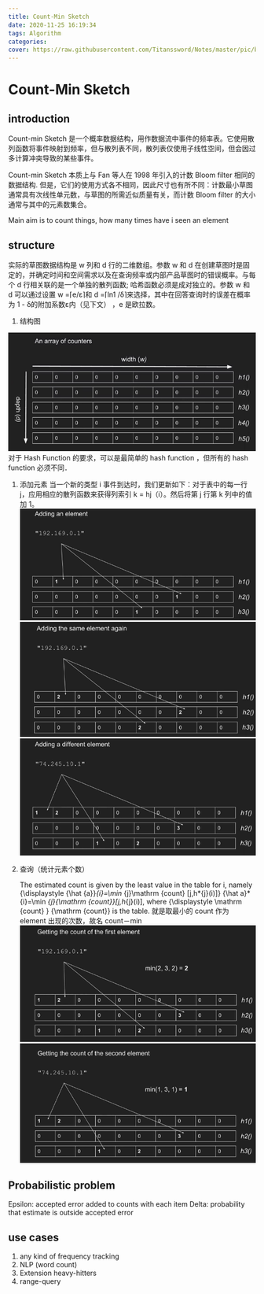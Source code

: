 ```yaml
---
title: Count-Min Sketch
date: 2020-11-25 16:19:34
tags: Algorithm
categories:
cover: https://raw.githubusercontent.com/Titanssword/Notes/master/pic/bloomfilter%20and%20CMS/Screenshot%20from%202018-02-20%2006-32-54.png
---
```

<meta name="referrer" content="no-referrer" />

# Count-Min Sketch

## introduction

Count-min Sketch 是一个概率数据结构，用作数据流中事件的频率表。它使用散列函数将事件映射到频率，但与散列表不同，散列表仅使用子线性空间，但会因过多计算冲突导致的某些事件。

Count-min Sketch 本质上与 Fan 等人在 1998 年引入的计数 Bloom filter 相同的数据结构. 但是，它们的使用方式各不相同，因此尺寸也有所不同：计数最小草图通常具有次线性单元数，与草图的所需近似质量有关，而计数 Bloom filter 的大小通常与其中的元素数集合。

Main aim is to count things, how many times have i seen an element

## structure

实际的草图数据结构是 w 列和 d 行的二维数组。参数 w 和 d 在创建草图时是固定的，并确定时间和空间需求以及在查询频率或内部产品草图时的错误概率。与每个 d 行相关联的是一个单独的散列函数; 哈希函数必须是成对独立的。参数 w 和 d 可以通过设置 w =⌈e/ε⌉和 d =⌈ln1 /δ⌉来选择，其中在回答查询时的误差在概率为 1 - δ的附加系数ε内（见下文） ，e 是欧拉数。

1. 结构图

![structure](https://raw.githubusercontent.com/Titanssword/Notes/master/pic/bloomfilter%20and%20CMS/Screenshot%20from%202018-02-20%2006-32-54.png)
对于 Hash Function 的要求，可以是最简单的 hash function ，但所有的 hash function 必须不同．

1. 添加元素
   当一个新的类型 i 事件到达时，我们更新如下：对于表中的每一行 j，应用相应的散列函数来获得列索引 k = hj（i）。然后将第 j 行第 k 列中的值加 1。
   ![add one element ](https://raw.githubusercontent.com/Titanssword/Notes/master/pic/bloomfilter%20and%20CMS/Screenshot%20from%202018-02-20%2006-33-10.png)
   ![add the same element](https://raw.githubusercontent.com/Titanssword/Notes/master/pic/bloomfilter%20and%20CMS/Screenshot%20from%202018-02-20%2006-33-22.png)
   ![add a different element](https://raw.githubusercontent.com/Titanssword/Notes/master/pic/bloomfilter%20and%20CMS/Screenshot%20from%202018-02-20%2006-33-30.png)

2. 查询（统计元素个数）

   The estimated count is given by the least value in the table for i, namely {\displaystyle {\hat {a}}*{i}=\min* {j}\mathrm {count} [j,h*{j}(i)]} {\hat a}*{i}=\min *{j}{\mathrm {count}}[j,h*{j}(i)], where {\displaystyle \mathrm {count} } {\mathrm {count}} is the table.
   就是取最小的 count 作为 element 出现的次数，故名 count－min
   ![query1](https://raw.githubusercontent.com/Titanssword/Notes/master/pic/bloomfilter%20and%20CMS/Screenshot%20from%202018-02-20%2006-33-42.png)
   ![query2](https://raw.githubusercontent.com/Titanssword/Notes/master/pic/bloomfilter%20and%20CMS/Screenshot%20from%202018-02-20%2006-33-51.png)

## Probabilistic problem

Epsilon: accepted error added to counts with each item
Delta: probability that estimate is outside accepted error

## use cases

1. any kind of frequency tracking
2. NLP (word count)
3. Extension heavy-hitters
4. range-query